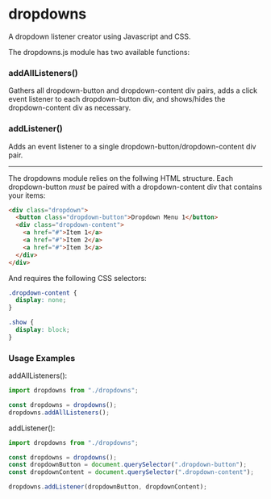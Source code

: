 # dropdowns

A dropdown listener creator using Javascript and CSS.

The dropdowns.js module has two available functions:

### addAllListeners()

Gathers all dropdown-button and dropdown-content div pairs, adds a click event listener to each dropdown-button div, and shows/hides the dropdown-content div as necessary.

### addListener()

Adds an event listener to a single dropdown-button/dropdown-content div pair.

---

The dropdowns module relies on the follwing HTML structure. Each dropdown-button <em>must</em> be paired with a dropdown-content div that contains your items:

```html
<div class="dropdown">
  <button class="dropdown-button">Dropdown Menu 1</button>
  <div class="dropdown-content">
    <a href="#">Item 1</a>
    <a href="#">Item 2</a>
    <a href="#">Item 3</a>
  </div>
</div>
```

And requires the following CSS selectors:

```css
.dropdown-content {
  display: none;
}

.show {
  display: block;
}
```

### Usage Examples

addAllListeners():

```javascript
import dropdowns from "./dropdowns";

const dropdowns = dropdowns();
dropdowns.addAllListeners();
```

addListener():

```javascript
import dropdowns from "./dropdowns";

const dropdowns = dropdowns();
const dropdownButton = document.querySelector(".dropdown-button");
const dropdownContent = document.querySelector(".dropdown-content");

dropdowns.addListener(dropdownButton, dropdownContent);
```
